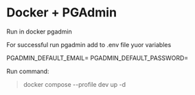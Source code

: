 # Docker + PGAdmin
Run in docker pgadmin

For successful run pgadmin add to .env file yuor variables

PGADMIN_DEFAULT_EMAIL=
PGADMIN_DEFAULT_PASSWORD=

Run command:
> docker compose --profile dev up -d
